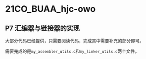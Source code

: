 # 21CO_BUAA_hjc-owo

## P7 汇编器与链接器的实现

大部分代码已经提供，只需要阅读代码，完成其中需要补充的部分即可。

需要完成的是`my_assembler_utils.c`和`my_linker_utils.c`两个文件。

